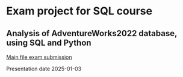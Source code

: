 # Exam project for SQL course

## Analysis of AdventureWorks2022 database, using SQL and Python

[Main file exam submission](exam_submission.ipynb)

Presentation date 2025-01-03
